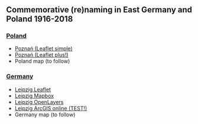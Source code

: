 # 

<h2>Commemorative (re)naming in East Germany and Poland 1916-2018</h2>

<h3><a href="http://mill.wa.amu.edu.pl">Poland</a></h3>
<ul>
  <li><a href="https://mill-maps.github.io/Poznan_no_zeros_Leaflet">Poznań (Leaflet simple)</a></li>
  <li><a href="https://mill-maps.github.io/Poznan_no_zeros_Leaflet+">Poznań (Leaflet plus!)</a></li>
  <li> Poland map (to follow)</li>
</ul>

<h3><a href="https://www.uni-due.de/anglistik/sociolinguistics_lab/mill_project.php">Germany</a></h3>
<ul>
  <li><a href="https://mill-maps.github.io/Leipzig_Leaflet">Leipzig Leaflet</a></li>
  <li><a href="https://mill-maps.github.io/Leipzig_Mapbox">Leipzig Mapbox</a></li>
  <li><a href="https://mill-maps.github.io/Leipzig_OpenLayers">Leipzig OpenLayers</a></li>
  <li><a href="https://arcg.is/0j8aXC">Leipzig ArcGIS online (TEST!)</a></li>
  <li> Germany map (to follow)</li>
</ul>
